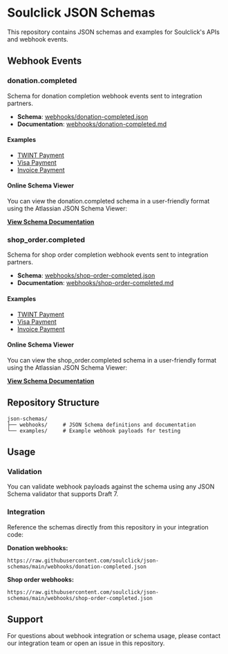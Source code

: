 # Soulclick JSON Schemas

This repository contains JSON schemas and examples for Soulclick's APIs and webhook events.

## Webhook Events

### donation.completed

Schema for donation completion webhook events sent to integration partners.

- **Schema**: [webhooks/donation-completed.json](webhooks/donation-completed.json)
- **Documentation**: [webhooks/donation-completed.md](webhooks/donation-completed.md)

#### Examples

- [TWINT Payment](examples/donation-twint-example.json)
- [Visa Payment](examples/donation-visa-example.json)
- [Invoice Payment](examples/donation-invoice-example.json)

#### Online Schema Viewer

You can view the donation.completed schema in a user-friendly format using the Atlassian JSON Schema Viewer:

**[View Schema Documentation](https://json-schema.app/view/%23?url=https%3A%2F%2Fraw.githubusercontent.com%2Fsoulclick%2Fjson-schemas%2Fmain%2Fwebhooks%2Fdonation-completed.json)**

### shop_order.completed

Schema for shop order completion webhook events sent to integration partners.

- **Schema**: [webhooks/shop-order-completed.json](webhooks/shop-order-completed.json)
- **Documentation**: [webhooks/shop-order-completed.md](webhooks/shop-order-completed.md)

#### Examples

- [TWINT Payment](examples/shop-order-twint-example.json)
- [Visa Payment](examples/shop-order-visa-example.json)
- [Invoice Payment](examples/shop-order-invoice-example.json)

#### Online Schema Viewer

You can view the shop_order.completed schema in a user-friendly format using the Atlassian JSON Schema Viewer:

**[View Schema Documentation](https://json-schema.app/view/%23?url=https%3A%2F%2Fraw.githubusercontent.com%2Fsoulclick%2Fjson-schemas%2Fmain%2Fwebhooks%2Fshop-order-completed.json)**

## Repository Structure

```
json-schemas/
├── webhooks/     # JSON Schema definitions and documentation
└── examples/     # Example webhook payloads for testing
```

## Usage

### Validation

You can validate webhook payloads against the schema using any JSON Schema validator that supports Draft 7.

### Integration

Reference the schemas directly from this repository in your integration code:

**Donation webhooks:**

```
https://raw.githubusercontent.com/soulclick/json-schemas/main/webhooks/donation-completed.json
```

**Shop order webhooks:**

```
https://raw.githubusercontent.com/soulclick/json-schemas/main/webhooks/shop-order-completed.json
```

## Support

For questions about webhook integration or schema usage, please contact our integration team or open an issue in this repository.
